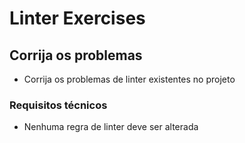 # Linter Exercises

## Corrija os problemas

- Corrija os problemas de linter existentes no projeto

### Requisitos técnicos

- Nenhuma regra de linter deve ser alterada
